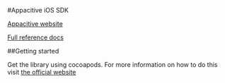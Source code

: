 #Appacitive iOS SDK

[Appacitive website](http://www.appacitive.com)

[Full reference docs](http://docs.appacitive.com)

##Getting started

Get the library using cocoapods. For more information on how to do this visit [the official website](cocoapods.org)
